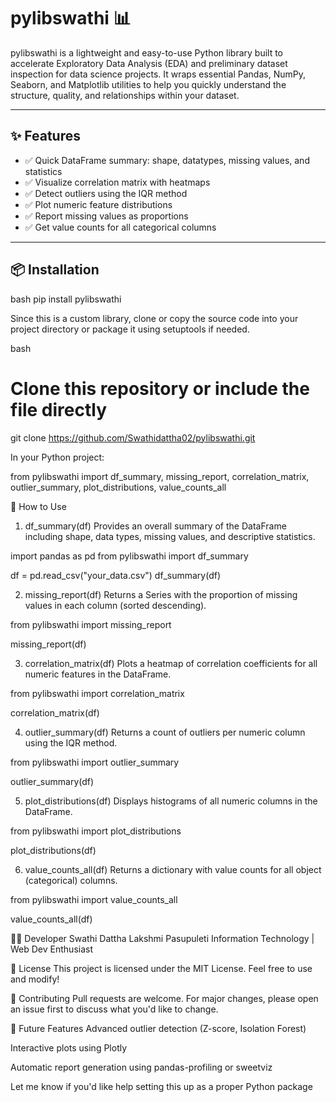 # pylibswathi 📊

pylibswathi is a lightweight and easy-to-use Python library built to accelerate Exploratory Data Analysis (EDA) and preliminary dataset inspection for data science projects. It wraps essential Pandas, NumPy, Seaborn, and Matplotlib utilities to help you quickly understand the structure, quality, and relationships within your dataset.

---

## ✨ Features

- ✅ Quick DataFrame summary: shape, datatypes, missing values, and statistics  
- ✅ Visualize correlation matrix with heatmaps  
- ✅ Detect outliers using the IQR method  
- ✅ Plot numeric feature distributions  
- ✅ Report missing values as proportions  
- ✅ Get value counts for all categorical columns  

---

## 📦 Installation


bash
pip install pylibswathi


Since this is a custom library, clone or copy the source code into your project directory or package it using setuptools if needed.

bash
# Clone this repository or include the file directly
git clone https://github.com/Swathidattha02/pylibswathi.git




In your Python project:




from pylibswathi import df_summary, missing_report, correlation_matrix, outlier_summary, plot_distributions, value_counts_all




🧪 How to Use


1. df_summary(df)
Provides an overall summary of the DataFrame including shape, data types, missing values, and descriptive statistics.



import pandas as pd
from pylibswathi import df_summary

df = pd.read_csv("your_data.csv")
df_summary(df)


2. missing_report(df)
Returns a Series with the proportion of missing values in each column (sorted descending).


from pylibswathi import missing_report

missing_report(df)


3. correlation_matrix(df)
Plots a heatmap of correlation coefficients for all numeric features in the DataFrame.


from pylibswathi import correlation_matrix

correlation_matrix(df)



4. outlier_summary(df)
Returns a count of outliers per numeric column using the IQR method.

from pylibswathi import outlier_summary

outlier_summary(df)


5. plot_distributions(df)
Displays histograms of all numeric columns in the DataFrame.


from pylibswathi import plot_distributions

plot_distributions(df)


6. value_counts_all(df)
Returns a dictionary with value counts for all object (categorical) columns.


from pylibswathi import value_counts_all

value_counts_all(df)



🧑‍💻 Developer
Swathi Dattha Lakshmi Pasupuleti
Information Technology | Web Dev Enthusiast

📜 License
This project is licensed under the MIT License. Feel free to use and modify!

🙌 Contributing
Pull requests are welcome. For major changes, please open an issue first to discuss what you'd like to change.

🧠 Future Features
Advanced outlier detection (Z-score, Isolation Forest)

Interactive plots using Plotly

Automatic report generation using pandas-profiling or sweetviz


Let me know if you'd like help setting this up as a proper Python package
